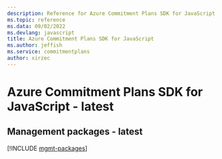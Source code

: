 ```yaml
---
description: Reference for Azure Commitment Plans SDK for JavaScript
ms.topic: reference
ms.data: 09/02/2022
ms.devlang: javascript
title: Azure Commitment Plans SDK for JavaScript
ms.author: jeffish
ms.service: commitmentplans
author: xirzec
---
```

# Azure Commitment Plans SDK for JavaScript - latest

## Management packages - latest
[!INCLUDE [mgmt-packages](commitment-plans-mgmt-index.md)]